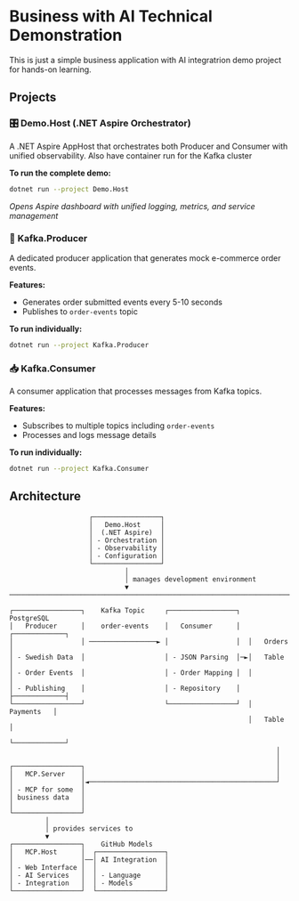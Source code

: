 # Business with AI Technical Demonstration

This is just a simple business application with AI integratrion demo project for hands-on learning. 

## Projects

### 🎛️ **Demo.Host** (.NET Aspire Orchestrator)
A .NET Aspire AppHost that orchestrates both Producer and Consumer with unified observability. Also have container run for the Kafka cluster

**To run the complete demo:**
```bash
dotnet run --project Demo.Host
```
*Opens Aspire dashboard with unified logging, metrics, and service management*

### 🚀 **Kafka.Producer**
A dedicated producer application that generates mock e-commerce order events.

**Features:**
- Generates order submitted events every 5-10 seconds
- Publishes to `order-events` topic

**To run individually:**
```bash
dotnet run --project Kafka.Producer
```

### 📥 **Kafka.Consumer**
A consumer application that processes messages from Kafka topics.

**Features:**
- Subscribes to multiple topics including `order-events`
- Processes and logs message details


**To run individually:**
```bash
dotnet run --project Kafka.Consumer
```

## Architecture

```
                    ┌─────────────────┐
                    │   Demo.Host     │
                    │  (.NET Aspire)  │
                    │ - Orchestration │
                    │ - Observability │
                    │ - Configuration │
                    └─────────────────┘
                             │
                             │ manages development environment
                             ▼
────────────────────────────────────────────────────────────────────────────

┌─────────────────┐    Kafka Topic     ┌─────────────────┐    PostgreSQL
│   Producer      │    order-events    │   Consumer      │  ┌─────────────┐
│                 │ ─────────────────► │                 │  │   Orders    │
│ - Swedish Data  │                    │ - JSON Parsing  │─►│   Table     │
│ - Order Events  │                    │ - Order Mapping │  │             │
│ - Publishing    │                    │ - Repository    │  ├─────────────┤
└─────────────────┘                    └─────────────────┘  │  Payments   │
                                                            │   Table     │
                                                            └─────────────┘
                                                                   │
                                                                   │
┌─────────────────┐                                                │
│   MCP.Server    │                                                │
│                 │◄───────────────────────────────────────────────┘
│ - MCP for some  │
│ business data   │
│                 │
└─────────────────┘
         │
         │ provides services to
         ▼
┌─────────────────┐    GitHub Models
│   MCP.Host      │  ┌─────────────────┐
│                 │──│ AI Integration  │
│ - Web Interface │  │                 │
│ - AI Services   │  │ - Language      │
│ - Integration   │  │ - Models        │
└─────────────────┘  └─────────────────┘
```
